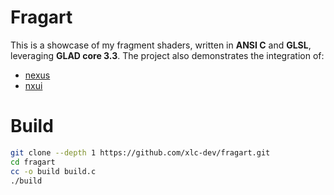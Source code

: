 # Fragart

This is a showcase of my fragment shaders, written in **ANSI C** and **GLSL**, leveraging **GLAD core 3.3**. The project also demonstrates the integration of:

- [nexus](https://github.com/xlc-dev/nexus/blob/main/nexus.h)
- [nxui](https://github.com/xlc-dev/nexus/blob/main/nxui.h)

# Build

```bash
git clone --depth 1 https://github.com/xlc-dev/fragart.git
cd fragart
cc -o build build.c
./build
```
